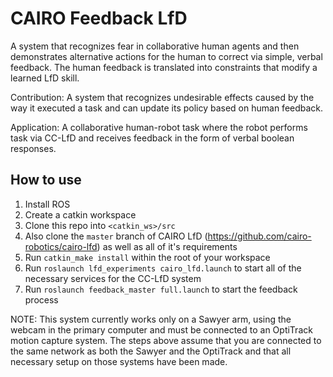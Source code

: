 # CAIRO Feedback LfD
A system that recognizes fear in collaborative human agents and then demonstrates alternative actions for the human to correct via simple, verbal feedback. The human feedback is translated into constraints that modify a learned LfD skill.

Contribution: A system that recognizes undesirable effects caused by the way it executed a task and can update its policy based on human feedback.

Application: A collaborative human-robot task where the robot performs task via CC-LfD and receives feedback in the form of verbal boolean responses.

## How to use

1. Install ROS
2. Create a catkin workspace
3. Clone this repo into `<catkin_ws>/src`
4. Also clone the `master` branch of CAIRO LfD (https://github.com/cairo-robotics/cairo-lfd) as well as all of it's requirements
5. Run `catkin_make install` within the root of your workspace
6. Run `roslaunch lfd_experiments cairo_lfd.launch` to start all of the necessary services for the CC-LfD system
7. Run `roslaunch feedback_master full.launch` to start the feedback process

NOTE: This system currently works only on a Sawyer arm, using the webcam in the primary computer and must be connected to an OptiTrack motion capture system. The steps above assume that you are connected to the same network as both the Sawyer and the OptiTrack and that all necessary setup on those systems have been made.
